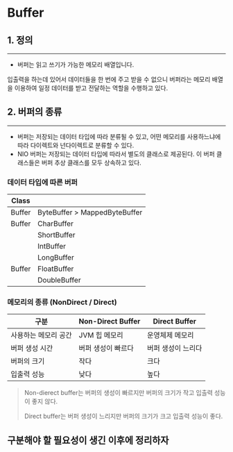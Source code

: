 # Buffer



## 1. 정의

---

* 버퍼는 읽고 쓰기가 가능한 메모리 배열입니다.

입출력을 하는데 있어서 데이터들을 한 번에 주고 받을 수 없으니 버퍼라는 메모리 배열을 이용하여 일정 데이터를 받고 전달하는 역할을 수행하고 있다. 



## 2. 버퍼의 종류

---

* 버퍼는 저장되는 데이터 타입에 따라 분류될 수 있고, 어떤 메모리를 사용하느냐에 따라 다이렉트와 넌다이렉트로 분류할 수 있다. 
* NIO 버퍼는 저장되는 데이터 타입에 따라서 별도의 클래스로 제공된다. 이 버퍼 클래스들은 버퍼 추상 클래스를 모두 상속하고 있다. 

### 데이터 타입에 따른 버퍼

| Class  |                               |
| ------ | ----------------------------- |
| Buffer | ByteBuffer > MappedByteBuffer |
| Buffer | CharBuffer                    |
|        | ShortBuffer                   |
|        | IntBuffer                     |
|        | LongBuffer                    |
| Buffer | FloatBuffer                   |
|        | DoubleBuffer                  |



### 메모리의 종류 (NonDirect / Direct)

| 구분                 | Non-Direct Buffer  | Direct Buffer      |
| -------------------- | ------------------ | ------------------ |
| 사용하는 메모리 공간 | JVM 힙 메모리      | 운영체제 메모리    |
| 버퍼 생성 시간       | 버퍼 생성이 빠르다 | 버퍼 생성이 느리다 |
| 버퍼의 크기          | 작다               | 크다               |
| 입출력 성능          | 낮다               | 높다               |

> Non-dierect buffer는 버퍼의 생성이 빠르지만 버퍼의 크기가 작고 입출력 성능이 좋지 않다. 
>
> Direct buffer는 버퍼 생성이 느리지만 버퍼의 크기가 크고 입출력 성능이 좋다. 

## 구분해야 할 필요성이 생긴 이후에 정리하자 